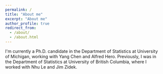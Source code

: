 ```yaml
---
permalink: /
title: "About me"
excerpt: "About me"
author_profile: true
redirect_from: 
  - /about/
  - /about.html
---
```


I'm currently a Ph.D. candidate in the Department of Statistics at University of Michigan, working with Yang Chen and Alfred Hero. Previously, I was in the Department of Statistics at University of British Columbia, where I worked with Nhu Le and Jim Zidek.

